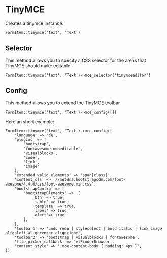 # TinyMCE

Creates a tinymce instance.

	FormItem::tinymce('text', 'Text')

## Selector

This method allows you to specify a CSS selector for the areas that TinyMCE should make editable.

	FormItem::tinymce('text', 'Text')->mce_selector('tinymceeditor')

## Config

This method allows you to extend the TinyMCE toolbar.

	FormItem::tinymce('text', 'Text')->mce_config([])

Here an short example:

	FormItem::tinymce('text', 'Text')->mce_config([
	    'language' => 'de',
	    'plugins' => [
	        'bootstrap',
	        'fontawesome noneditable',
	        'visualblocks',
	        'code',
	        'link',
	        'image'
	    ],
	    'extended_valid_elements' => 'span[class]',
	    'content_css' => '//netdna.bootstrapcdn.com/font-awesome/4.4.0/css/font-awesome.min.css',
	    'bootstrapConfig' => [
	        'bootstrapElements' =>  [
	            'btn' => true,
	            'table' => true,
	            'template' => true,
	            'label' => true,
	            'alert'=> true
	        ],
	    ],
	    'toolbar1' => "undo redo | styleselect | bold italic | link image alignleft aligncenter alignright",
	    'toolbar2' => 'bootstrap | visualblocks | fontawesome',
	    'file_picker_callback' => 'elFinderBrowser',
	    'content_style' => '.mce-content-body { padding: 4px }',
	]),